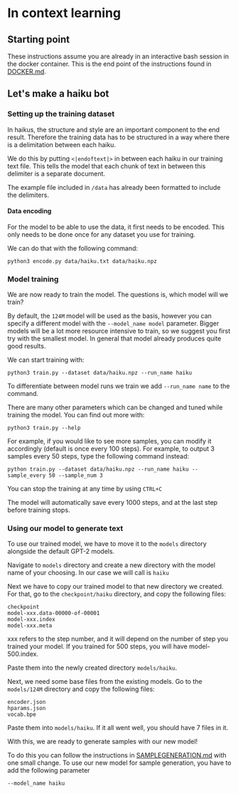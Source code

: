 # In context learning

## Starting point

These instructions assume you are already in an interactive bash session in the docker container.
This is the end point of the instructions found in [DOCKER.md](./DOCKER.md).

## Let's make a haiku bot

### Setting up the training dataset

In haikus, the structure and style are an important component to the end result. Therefore the training data has to be structured in a way where there is a delimitation between each haiku.

We do this by putting `<|endoftext|>` in between each haiku in our training text file. This tells the model that each chunk of text in between this delimiter is a separate document.

The example file included in `/data` has already been formatted to include the delimiters.

#### Data encoding

For the model to be able to use the data, it first needs to be encoded. This only needs to be done once for any dataset you use for training.

We can do that with the following command:

```
python3 encode.py data/haiku.txt data/haiku.npz
```

### Model training

We are now ready to train the model. The questions is, which model will we train?

By default, the `124M` model will be used as the basis, however you can specify a different model with the `--model_name model` parameter.
Bigger models will be a lot more resource intensive to train, so we suggest you first try with the smallest model. In general that model already produces quite good results.


We can start training with:
```
python3 train.py --dataset data/haiku.npz --run_name haiku
```

To differentiate between model runs we train we add `--run_name name` to the command.

There are many other parameters which can be changed and tuned while training the model. You can find out more with:

```
python3 train.py --help
```

For example, if you would like to see more samples, you can modify it accordingly (default is once every 100 steps). For example, to output 3 samples every 50 steps, type the following command instead:

```
python train.py --dataset data/haiku.npz --run_name haiku --sample_every 50 --sample_num 3
```

You can stop the training at any time by using `CTRL+C`

The model will automatically save every 1000 steps, and at the last step before training stops.

### Using our model to generate text

To use our trained model, we have to move it to the `models` directory alongside the default GPT-2 models.

Navigate to `models` directory and create a new directory with the model name of your choosing. In our case we will call is `haiku`

Next we have to copy our trained model to that new directory we created.
For that, go to the `checkpoint/haiku` directory, and copy the following files:

```
checkpoint
model-xxx.data-00000-of-00001
model-xxx.index
model-xxx.meta
```

xxx refers to the step number, and it will depend on the number of step you trained your model. If you trained for 500 steps, you will have model-500.index.

Paste them into the newly created directory `models/haiku`.

Next, we need some base files from the existing models. Go to the `models/124M` directory and copy the following files:

```
encoder.json
hparams.json
vocab.bpe
```

Paste them into `models/haiku`. If it all went well, you should have 7 files in it.

With this, we are ready to generate samples with our new model!

To do this you can follow the instructions in [SAMPLEGENERATION.md](./SAMPLEGENERATION.md) with one small change.
To use our new model for sample generation, you have to add the following parameter

```
--model_name haiku
```
